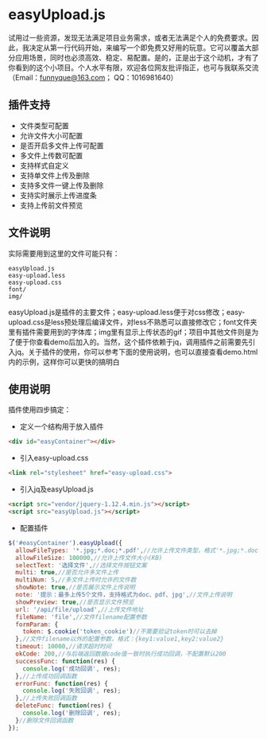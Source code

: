 # easyUpload.js
试用过一些资源，发现无法满足项目业务需求，或者无法满足个人的免费要求。因此，我决定从第一行代码开始，来编写一个即免费又好用的玩意。它可以覆盖大部分应用场景，同时也必须高效、稳定、易配置。是的，正是出于这个动机，才有了你看到的这个小项目。个人水平有限，欢迎各位网友批评指正，也可与我联系交流（Email：funnyque@163.com； QQ：1016981640）

## 插件支持
- 文件类型可配置
- 允许文件大小可配置
- 是否开启多文件上传可配置
- 多文件上传数可配置
- 支持样式自定义
- 支持单文件上传及删除
- 支持多文件一键上传及删除
- 支持实时展示上传进度条
- 支持上传前文件预览

## 文件说明
实际需要用到这里的文件可能只有：

```text
easyUpload.js
easy-upload.less
easy-upload.css
font/
img/
```
easyUpload.js是插件的主要文件；easy-upload.less便于对css修改；easy-upload.css是less预处理后编译文件，对less不熟悉可以直接修改它；font文件夹里有插件需要用到的字体库；img里有显示上传状态的gif；项目中其他文件则是为了便于你查看demo后加入的。当然，这个插件依赖于jq，调用插件之前需要先引入jq。关于插件的使用，你可以参考下面的使用说明，也可以直接查看demo.html内的示例，这样你可以更快的搞明白

## 使用说明
插件使用四步搞定：

- 定义一个结构用于放入插件
```html
<div id="easyContainer"></div>
```

- 引入easy-upload.css
```html
<link rel="stylesheet" href="easy-upload.css">
```

- 引入jq及easyUpload.js
```html
<script src="vendor/jquery-1.12.4.min.js"></script>
<script src="easyUpload.js"></script>
```

- 配置插件
```javascript
$('#easyContainer').easyUpload({
  allowFileTypes: '*.jpg;*.doc;*.pdf',//允许上传文件类型，格式'*.jpg;*.doc;*.pdf'
  allowFileSize: 100000,//允许上传文件大小(KB)
  selectText: '选择文件',//选择文件按钮文案
  multi: true,//是否允许多文件上传
  multiNum: 5,//多文件上传时允许的文件数
  showNote: true,//是否展示文件上传说明
  note: '提示：最多上传5个文件，支持格式为doc、pdf、jpg',//文件上传说明
  showPreview: true,//是否显示文件预览
  url: '/api/file/upload',//上传文件地址
  fileName: 'file',//文件filename配置参数
  formParam: {
    token: $.cookie('token_cookie')//不需要验证token时可以去掉
  },//文件filename以外的配置参数，格式：{key1:value1,key2:value2}
  timeout: 10000,//请求超时时间
  okCode: 200,//与后端返回数据code值一致时执行成功回调，不配置默认200
  successFunc: function(res) {
    console.log('成功回调', res);
  },//上传成功回调函数
  errorFunc: function(res) {
    console.log('失败回调', res);
  },//上传失败回调函数
  deleteFunc: function(res) {
    console.log('删除回调', res);
  }//删除文件回调函数
});
```